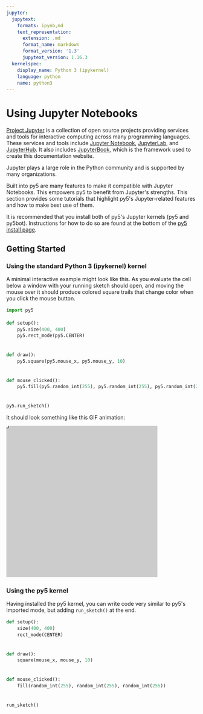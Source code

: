```yaml
---
jupyter:
  jupytext:
    formats: ipynb,md
    text_representation:
      extension: .md
      format_name: markdown
      format_version: '1.3'
      jupytext_version: 1.16.3
  kernelspec:
    display_name: Python 3 (ipykernel)
    language: python
    name: python3
---
```


# Using Jupyter Notebooks

[Project Jupyter](https://jupyter.org/) is a collection of open source projects providing services and tools for interactive computing across many programming languages. These services and tools include [Jupyter Notebook](https://jupyter-notebook.readthedocs.io/en/stable/), [JupyterLab](https://jupyterlab.readthedocs.io/en/stable/), and [JupyterHub](https://jupyter.org/hub). It also includes [JupyterBook](https://jupyterbook.org/), which is the framework used to create this documentation website.

Jupyter plays a large role in the Python community and is supported by many organizations.

Built into py5 are many features to make it compatible with Jupyter Notebooks. This empowers py5 to benefit from Jupyter's strengths. This section provides some tutorials that highlight py5's Jupyter-related features and how to make best use of them.

It is recommended that you install both of py5's Jupyter kernels (py5 and py5bot). Instructions for how to do so are found at the bottom of the [py5 install page](/content/install).



## Getting Started

<!-- #region -->
### Using the standard Python 3 (ipykernel) kernel

A minimal interactive example might look like this. As you evaluate the cell below a window with your running sketch should open, and moving the mouse over it should produce colored square trails that change color when you click the mouse button.

```python
import py5

def setup():
    py5.size(400, 400)
    py5.rect_mode(py5.CENTER)


def draw():
    py5.square(py5.mouse_x, py5.mouse_y, 10)


def mouse_clicked():
    py5.fill(py5.random_int(255), py5.random_int(255), py5.random_int(255))


py5.run_sketch()
```
<!-- #endregion -->

It should look something like this GIF animation:<br>

![](../images/main/index_example.gif)

<!-- #region -->
### Using the py5 kernel

Having installed the py5 kernel, you can write code very similar to py5's imported mode, but adding `run_sketch()` at the end.

```python
def setup():
    size(400, 400)
    rect_mode(CENTER)


def draw():
    square(mouse_x, mouse_y, 10)


def mouse_clicked():
    fill(random_int(255), random_int(255), random_int(255))


run_sketch()
```
<!-- #endregion -->

```python

```
